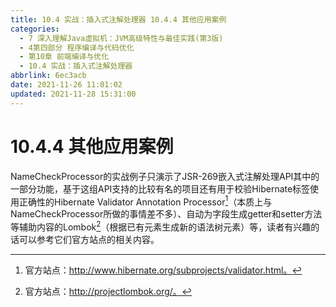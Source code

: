 ```yaml
---
title: 10.4 实战：插入式注解处理器 10.4.4 其他应用案例
categories: 
  - 7 深入理解Java虛拟机：JVM高级特性与最佳实践(第3版)
  - 4第四部分 程序编译与代码优化
  - 第10章 前端编译与优化
  - 10.4 实战：插入式注解处理器
abbrlink: 6ec3acb
date: 2021-11-26 11:01:02
updated: 2021-11-28 15:31:00
---
```

# 10.4.4 其他应用案例
NameCheckProcessor的实战例子只演示了JSR-269嵌入式注解处理API其中的一部分功能，基于这组API支持的比较有名的项目还有用于校验Hibernate标签使用正确性的Hibernate Validator Annotation Processor[^1]（本质上与NameCheckProcessor所做的事情差不多）、自动为字段生成getter和setter方法等辅助内容的Lombok[^2]（根据已有元素生成新的语法树元素）等，读者有兴趣的话可以参考它们官方站点的相关内容。

[^1]: 官方站点：http://www.hibernate.org/subprojects/validator.html。 
[^2]: 官方站点：http://projectlombok.org/。

